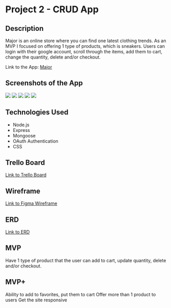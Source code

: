 # Project 2 - CRUD App


## Description

Major is an online store where you can find one latest clothing trends. As an MVP I focused on offering 1 type of products, which is sneakers. Users can login with their google account, scroll through the items, add them to cart, change the quantity, delete and/or checkout. 

Link to the App: [Major](https://major-ecom.herokuapp.com/)

## Screenshots of the App

<img src="https://live.staticflickr.com/65535/52095002868_3abd382d6b_c.jpg">
<img src="https://live.staticflickr.com/65535/52095482375_351c957c7b_c.jpg">
<img src="https://live.staticflickr.com/65535/52094983061_74c053ca0a_c.jpg">
<img src="https://live.staticflickr.com/65535/52095002848_7967f1ac3b_c.jpg">
<img src="https://live.staticflickr.com/65535/52093958317_f9f814fe28_c.jpg">

## Technologies Used

* Node.js
* Express
* Mongoose
* OAuth Authentication
* CSS

## Trello Board

[Link to Trello Board](https://trello.com/b/3FOlqStZ/e-commerce-site-crud-app)

## Wireframe

[Link to Figma Wireframe](https://www.figma.com/file/dgJasFdja07d3SGf21ZsXS/E-Commerce-Scribblings?node-id=609%3A530)

## ERD

[Link to ERD](https://lucid.app/lucidchart/1495e9fa-c474-4b92-9cf4-2fffa4040500/edit?beaconFlowId=71D9B6EF2FDB29AA&invitationId=inv_aa8a77b7-0394-494a-84e4-4d78c27a7939&page=0_0#)

## MVP

Have 1 type of product that the user can add to cart, update quantity, delete and/or checkout.

## MVP+

Ability to add to favorites, put them to cart
Offer more than 1 product to users
Get the site responsive
